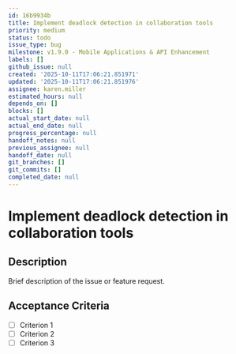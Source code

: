 ```yaml
---
id: 16b9934b
title: Implement deadlock detection in collaboration tools
priority: medium
status: todo
issue_type: bug
milestone: v1.9.0 - Mobile Applications & API Enhancement
labels: []
github_issue: null
created: '2025-10-11T17:06:21.851971'
updated: '2025-10-11T17:06:21.851976'
assignee: karen.miller
estimated_hours: null
depends_on: []
blocks: []
actual_start_date: null
actual_end_date: null
progress_percentage: null
handoff_notes: null
previous_assignee: null
handoff_date: null
git_branches: []
git_commits: []
completed_date: null
---
```


# Implement deadlock detection in collaboration tools

## Description

Brief description of the issue or feature request.

## Acceptance Criteria

- [ ] Criterion 1
- [ ] Criterion 2
- [ ] Criterion 3